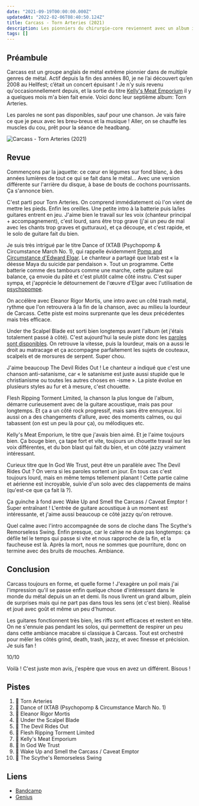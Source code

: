 ```yaml
---
date: "2021-09-19T00:00:00.000Z"
updatedAt: "2022-02-06T08:40:50.124Z"
title: Carcass - Torn Arteries (2021)
description: Les pionniers du chirurgie-core reviennent avec un album incroyable.
tags: []
---
```


## Préambule

Carcass est un groupe anglais de métal extrême pionnier dans de multiple genres de métal. Actif depuis la fin des années 80, je ne l’ai découvert qu’en 2008 au Hellfest; c’était un concert épuisant ! Je n'y suis revenu qu'occasionnellement depuis, et la sortie du titre [Kelly's Meat Emporium](https://www.youtube.com/watch?v=hdcfhccjk78) il y a quelques mois m'a bien fait envie. Voici donc leur septième album: Torn Arteries.

Les paroles ne sont pas disponibles, sauf pour une chanson. Je vais faire ce que je peux avec les breu-breus et la musique ! Aller, on se chauffe les muscles du cou, prêt pour la séance de headbang.

![Carcass - Torn Arteries (2021)](/assets/contentful/1giOnuyhI4vfReqjbVTFUP/38d2252f60cd8aed3f22f0eb5661aa9b/carcass_-_torn_arteries.jpg)

## Revue

Commençons par la jaquette: ce cœur en légumes sur fond blanc, à des années lumières de tout ce qui se fait dans le métal... Avec une version différente sur l'arrière du disque, à base de bouts de cochons pourrissants. Ça s'annonce bien.

C'est parti pour Torn Arteries. On comprend immédiatement où l'on vient de mettre les pieds. Enfin les oreilles. Une petite intro à la batterie puis la/les guitares entrent en jeu. J'aime bien le travail sur les voix (chanteur principal + accompagnement), c'est lourd, sans être trop grave (j'ai un peu de mal avec les chants trop graves et gutturaux), et ça découpe, et c'est rapide, et le solo de guitare fait du bien.

Je suis très intrigué par le titre Dance of IXTAB (Psychopomp & Circumstance March No. 1), qui rappelle évidemment [Pomp and Circumstance d'Edward Elgar](https://www.youtube.com/watch?v=qGIM5HdnY4g). Le chanteur a partagé que Ixtab est « la déesse Maya du suicide par pendaison ». Tout un programme. Cette batterie comme des tambours comme une marche, cette guitare qui balance, ça envoie du pâté et c'est plutôt calme côté instru. C'est super sympa, et j'apprécie le détournement de l'œuvre d'Elgar avec l'utilisation de [psychopompe](https://fr.wikipedia.org/wiki/Psychopompe).

On accélère avec Eleanor Rigor Mortis, une intro avec un côté trash metal, rythme que l'on retrouvera à la fin de la chanson, avec au milieu la lourdeur de Carcass. Cette piste est moins surprenante que les deux précédentes mais très efficace.

Under the Scalpel Blade est sorti bien longtemps avant l'album (et j'étais totalement passé à côté). C'est aujourd'hui la seule piste donc les [paroles sont disponibles](https://genius.com/Carcass-under-the-scalpel-blade-lyrics). On retrouve la vitesse, puis la lourdeur, mais on a aussi le droit au matracage et ça accompagne parfaitement les sujets de couteaux, scalpels et de morsures de serpent. Super chou.

J'aime beaucoup The Devil Rides Out ! Le chanteur a indiqué que c'est une chanson anti-satanisme, car « le satanisme est juste aussi stupide que le christianisme ou toutes les autres choses en -isme ». La piste évolue en plusieurs styles au fur et à mesure, c'est chouette.

Flesh Ripping Torment Limited, la chanson la plus longue de l'album, démarre curieusement avec de la guitare acoustique, mais pas pour longtemps. Et ça a un côté rock progressif, mais sans être ennuyeux. Ici aussi on a des changements d'allure, avec des moments calmes, ou qui tabassent (on est un peu là pour ça), ou mélodiques etc.

Kelly's Meat Emporium, le titre que j'avais bien aimé. Et je l'aime toujours bien. Ça bouge bien, ça tape fort et vite, toujours un chouette travail sur les voix différentes, et du bon blast qui fait du bien, et un côté jazzy vraiment intéressant.

Curieux titre que In God We Trust, peut être un parallèle avec The Devil Rides Out ? On verra si les paroles sortent un jour. En tous cas c'est toujours lourd, mais en même temps tellement planant ! Cette partie calme et aérienne est incroyable, suivie d'un solo avec des clappements de mains (qu'est-ce que ça fait là ?).

Ça guinche à fond avec Wake Up and Smell the Carcass / Caveat Emptor ! Super entraînant ! L'entrée de guitare acoustique à un moment est intéressante, et j'aime aussi beaucoup ce côté jazzy qu'on retrouve.

Quel calme avec l'intro accompagnée de sons de cloche dans The Scythe's Remorseless Swing. Enfin presque, car le calme ne dure pas longtemps: ça défile tel le temps qui passe si vite et nous rapproche de la fin, et la faucheuse est là. Après la mort, nous ne sommes que pourriture, donc on termine avec des bruits de mouches. Ambiance.

## Conclusion

Carcass toujours en forme, et quelle forme ! J'exagère un poil mais j'ai l'impression qu'il se passe enfin quelque chose d'intéressant dans le monde du métal depuis un an et demi. Ils nous livrent un grand album, plein de surprises mais qui ne part pas dans tous les sens (et c'est bien). Réalisé et joué avec goût et même un peu d'humour.

Les guitares fonctionnent très bien, les riffs sont efficaces et restent en tête. On ne s'ennuie pas pendant les solos, qui permettent de respirer un peu dans cette ambiance macabre si classique à Carcass. Tout est orchestré pour mêler les côtés grind, death, trash, jazzy, et avec finesse et précision. Je suis fan !

10/10

Voilà ! C'est juste mon avis, j'espère que vous en avez un différent. Bisous !

## Pistes

1. 💖 Torn Arteries
2. 💖 Dance of IXTAB (Psychopomp & Circumstance March No. 1)
3. 💖 Eleanor Rigor Mortis
4. 💖 Under the Scalpel Blade
5. 💖 The Devil Rides Out
6. 💖 Flesh Ripping Torment Limited
7. 💖 Kelly's Meat Emporium
8. 💖 In God We Trust
9. 💖 Wake Up and Smell the Carcass / Caveat Emptor
10. 💖 The Scythe's Remorseless Swing

## Liens

- [Bandcamp](https://carcass.bandcamp.com/album/torn-arteries)
- [Genius](https://genius.com/albums/Carcass/Torn-arteries)
